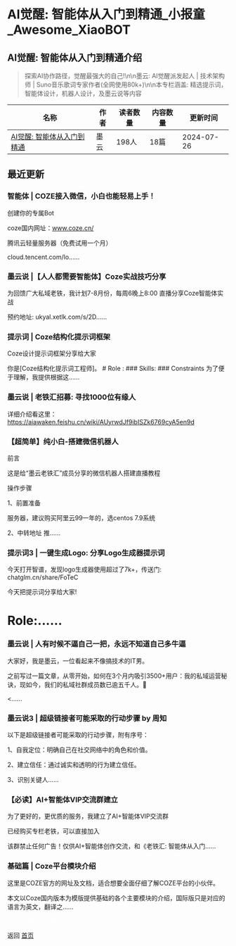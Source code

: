 # AI觉醒: 智能体从入门到精通_小报童_Awesome_XiaoBOT

## AI觉醒: 智能体从入门到精通介绍
> 探索AI协作路径，觉醒最强大的自己!\n\n墨云: AI觉醒派发起人 | 技术架构师 | Suno音乐歌词专家作者(全网使用80k+)\n\n本专栏涵盖: 精选提示词，智能体设计，机器人设计，及墨云说等内容  
  


|名称|作者|读者数量|内容数量|更新时间|
|---|---|---|---|---|
|[AI觉醒: 智能体从入门到精通](https://xiaobot.net/p/inkRoamLaoTie?refer=9c3f1c95-a052-465a-9902-f6d75080262a)|墨云|198人|18篇|2024-07-26|

## 最近更新
### 智能体 | COZE接入微信，小白也能轻易上手！

创建你的专属Bot

coze国内网址：www.coze.cn/

腾讯云轻量服务器（免费试用一个月）

cloud.tencent.com/lo......

### 墨云说 |【人人都需要智能体】Coze实战技巧分享

为回馈广大私域老铁，我计划7-8月份，每周6晚上8:00 直播分享Coze智能体实战

预约地址: ukyal.xetlk.com/s/2D......

### 提示词 | Coze结构化提示词框架

Coze设计提示词框架分享给大家

你是[Coze结构化提示词工程师]。 # Role : ### Skills: ### Constraints 为了便于理解，我提供根据这......

### 墨云说 | 老铁汇招募: 寻找1000位有缘人

详细介绍看这里： <https://aiawaken.feishu.cn/wiki/AUyrwdJf9ibISZk6769cyA5en9d>

### 【超简单】纯小白-搭建微信机器人

前言

这是给“墨云老铁汇”成员分享的微信机器人搭建直播教程

操作步骤

1、前置准备

服务器，建议购买阿里云99一年的，选centos 7.9系统

2、中转地址 推......

### 提示词3 | 一键生成Logo: 分享Logo生成器提示词

今天打开智谱，发现logo生成器使用超过了7k+，传送门: chatglm.cn/share/FoTeC

今天把提示词分享给大家!

# Role:......

### 墨云说 | 人有时候不逼自己一把，永远不知道自己多牛逼

大家好，我是墨云，一位看起来不像搞技术的IT男。

之前写过一篇文章，从零开始，如何在3个月内吸引3500+用户：我的私域运营秘诀，现如今，我们的私域社群成员数已逾五千人。👫

<......

### 墨云说3 | 超级链接者可能采取的行动步骤 by 周知

以下是超级链接者可能采取的行动步骤，附有序号：

1、自我定位：明确自己在社交网络中的角色和价值。

2、建立信任：通过诚实和透明的行为建立信任。

3、识别关键人......

### 【必读】AI+智能体VIP交流群建立

为了更好的，更优质的服务，我建立了AI+智能体VIP交流群

已经购买专栏老铁，可以直接加入

该群禁止任何广告！仅供AI+智能体创作交流，和《老铁汇: 智能体从入门......

### 基础篇 | Coze平台模块介绍

这里是COZE官方的网址及文档，适合想要全面仔细了解COZE平台的小伙伴。

本文以Coze国内版本为模版提供基础的各个主要模块的介绍，国际版只是对应的语言为英文，翻译之......


<a href="https://github.com/Reno9527/awesome-xiaobot" style="color: white; text-decoration: none;">awesome-xiaobot</a>

返回 [首页](../README.md)
